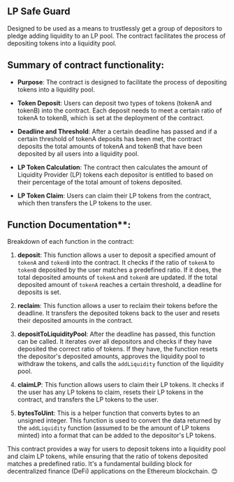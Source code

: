 ## LP Safe Guard
Designed to be used as a means to trustlessly get a group of depositors to pledge adding liquidity to an LP pool.
The contract facilitates the process of depositing tokens into a liquidity pool. 

## Summary of contract functionality:


- **Purpose**: The contract is designed to facilitate the process of depositing tokens into a liquidity pool.

- **Token Deposit**: Users can deposit two types of tokens (tokenA and tokenB) into the contract. Each deposit needs to meet a certain ratio of tokenA to tokenB, which is set at the deployment of the contract.

- **Deadline and Threshold**: After a certain deadline has passed and if a certain threshold of tokenA deposits has been met, the contract deposits the total amounts of tokenA and tokenB that have been deposited by all users into a liquidity pool.

- **LP Token Calculation**: The contract then calculates the amount of Liquidity Provider (LP) tokens each depositor is entitled to based on their percentage of the total amount of tokens deposited.

- **LP Token Claim**: Users can claim their LP tokens from the contract, which then transfers the LP tokens to the user.


## Function Documentation**:

Breakdown of each function in the contract:

1. **deposit**: This function allows a user to deposit a specified amount of `tokenA` and `tokenB` into the contract. It checks if the ratio of `tokenA` to `tokenB` deposited by the user matches a predefined ratio. If it does, the total deposited amounts of `tokenA` and `tokenB` are updated. If the total deposited amount of `tokenA` reaches a certain threshold, a deadline for deposits is set.

2. **reclaim**: This function allows a user to reclaim their tokens before the deadline. It transfers the deposited tokens back to the user and resets their deposited amounts in the contract.

3. **depositToLiquidityPool**: After the deadline has passed, this function can be called. It iterates over all depositors and checks if they have deposited the correct ratio of tokens. If they have, the function resets the depositor's deposited amounts, approves the liquidity pool to withdraw the tokens, and calls the `addLiquidity` function of the liquidity pool.

4. **claimLP**: This function allows users to claim their LP tokens. It checks if the user has any LP tokens to claim, resets their LP tokens in the contract, and transfers the LP tokens to the user.

5. **bytesToUint**: This is a helper function that converts bytes to an unsigned integer. This function is used to convert the data returned by the `addLiquidity` function (assumed to be the amount of LP tokens minted) into a format that can be added to the depositor's LP tokens.

This contract provides a way for users to deposit tokens into a liquidity pool and claim LP tokens, while ensuring that the ratio of tokens deposited matches a predefined ratio. It's a fundamental building block for decentralized finance (DeFi) applications on the Ethereum blockchain. 😊